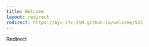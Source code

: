 ```yaml
---
title: Welcome
layout: redirect
redirect: https://byu-itc-210.github.io/welcome/S15
---
```

Redirect
